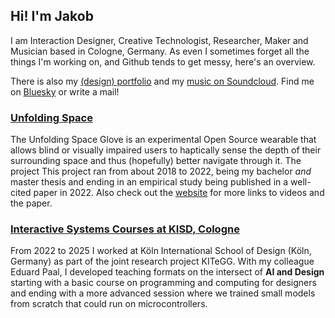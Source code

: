 ## Hi! I'm Jakob

I am Interaction Designer, Creative Technologist, Researcher, Maker and Musician based in Cologne, Germany.
As even I sometimes forget all the things I'm working on, and Github tends to get messy, here's an overview.

There is also my [(design) portfolio](https://www.jakobkilian.de) and my [music on Soundcloud](https://soundcloud.com/praqma).
Find me on [Bluesky](https://bsky.app/profile/jkilian.bsky.social) or write a mail!

### [Unfolding Space](https://github.com/stars/jakobkilian/lists/unfolding-space)
The Unfolding Space Glove is an experimental Open Source wearable that allows blind or visually impaired users to haptically sense the depth of their surrounding space and thus (hopefully) better navigate through it. The project 
This project ran from about 2018 to 2022, being my bachelor _and_ master thesis and ending in an empirical study being published in a well-cited paper in 2022. Also check out the [website](http://unfoldingspace.org/) for more links to videos and the paper.

### [Interactive Systems Courses at KISD, Cologne](https://github.com/KISDinteractive)
From 2022 to 2025 I worked at Köln International School of Design (Köln, Germany) as part of the joint research project KITeGG. With my colleague Eduard Paal, I developed teaching formats on the intersect of **AI and Design** starting with a basic course on programming and computing for designers and ending with a more advanced session where we trained small models from scratch that could run on microcontrollers. 

